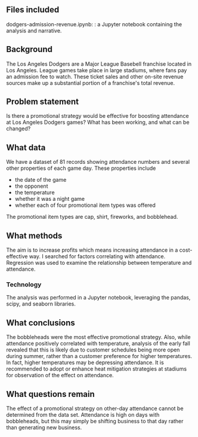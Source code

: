 ## Files included

dodgers-admission-revenue.ipynb: : a Jupyter notebook containing the analysis and narrative.

## Background

The Los Angeles Dodgers are a Major League Basebell franchise located in Los Angeles. League games take place in large stadiums, where fans pay an admission fee to watch. These ticket sales and other on-site revenue sources make up a substantial portion of a franchise's total revenue. 

## Problem statement

Is there a promotional strategy would be effective for boosting attendance at Los Angeles Dodgers games? What has been working, and what can be changed?

## What data

We have a dataset of 81 records showing attendance numbers and several other properties of each game day. These properties include

- the date of the game
- the opponent
- the temperature
- whether it was a night game
- whether each of four promotional item types was offered

The promotional item types are cap, shirt, fireworks, and bobblehead.

## What methods

The aim is to increase profits which means increasing attendance in a cost-effective way. I searched for factors correlating with attendance. Regression was used to examine the relationship between temperature and attendance.

### Technology

The analysis was performed in a Jupyter notebook, leveraging the pandas, scipy, and seaborn libraries.

## What conclusions

The bobbleheads were the most effective promotional strategy. Also, while attendance positively correlated with temperature, analysis of the early fall revealed that this is likely due to customer schedules being more open during summer, rather than a customer preference for higher temperatures. In fact, higher temperatures may be depressing attendance. It is recommended to adopt or enhance heat mitigation strategies at stadiums for observation of the effect on attendance.

## What questions remain

The effect of a promotional strategy on other-day attendance cannot be determined from the data set. Attendance is high on days with bobbleheads, but this may simply be shifting business to that day rather than generating new business.

